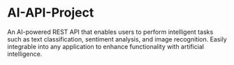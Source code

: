 # AI-API-Project
An AI-powered REST API that enables users to perform intelligent tasks such as text classification, sentiment analysis, and image recognition. Easily integrable into any application to enhance functionality with artificial intelligence.
